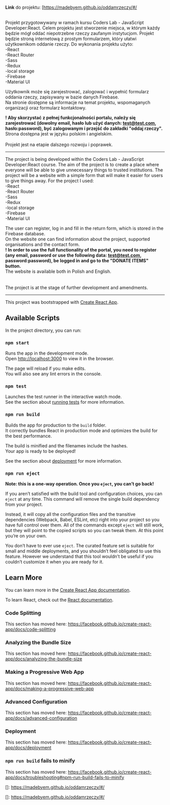 **Link** do projektu: [https://madebyem.github.io/oddamrzeczy/#/<br /><br />


Projekt przygotowywany w ramach kursu Coders Lab - JavaScript Developer:React.
Celem projektu jest stworzenie miejsca, w którym każdy będzie mógł oddać niepotrzebne rzeczy zaufanym instytucjom.
Projekt będzie stroną internetową z prostym formularzem, który ułatwi użytkownikom oddanie rzeczy.
Do wykonania projektu użyto: <br/>
-React <br />
-React Router <br />
-Sass <br />
-Redux <br />
-local storage <br />
-Firebase <br />
-Material UI <br />

Użytkownik może się zarejestrować, zalogować i wypełnić formularz oddania rzeczy, zapisywany w bazie danych Firebase. <br />
Na stronie dostępne są informacje na temat projektu, wspomaganych organizacji oraz formularz kontaktowy. <br />

**! Aby skorzystać z pełnej funkcjonalności portalu, należy się zarejestrować (dowolny email, hasło lub użyć danych: test@test.com, hasło:password), być zalogowanym i przejść do zakładki "oddaj rzeczy". <br/>**
Strona dostępna jest w języku polskim i angielskim. <br /> <br />
Projekt jest na etapie dalszego rozwoju i poprawek.



_______________________


The project is being developed within the Coders Lab - JavaScript Developer:React course.
The aim of the project is to create a place where everyone will be able to give unnecessary things to trusted institutions.
The project will be a website with a simple form that will make it easier for users to give things away.
For the project I used: <br />
-React <br />
-React Router <br />
-Sass <br />
-Redux <br />
-local storage <br />
-Firebase <br />
-Material UI <br />

The user can register, log in and fill in the return form, which is stored in the Firebase database. <br />
On the website one can find information about the project, supported organisations and the contact form. <br />
**! In order to use the full functionality of the portal, you need to register (any email, password or use the following data: test@test.com, password:password), be logged in and go to the "DONATE ITEMS" button. <br/>**
The website is available both in Polish and English. <br /> <br /> <br />
The project is at the stage of further development and amendments.


_______________________









This project was bootstrapped with [Create React App](https://github.com/facebook/create-react-app).

## Available Scripts

In the project directory, you can run:

### `npm start`

Runs the app in the development mode.<br />
Open [http://localhost:3000](http://localhost:3000) to view it in the browser.

The page will reload if you make edits.<br />
You will also see any lint errors in the console.

### `npm test`

Launches the test runner in the interactive watch mode.<br />
See the section about [running tests](https://facebook.github.io/create-react-app/docs/running-tests) for more information.

### `npm run build`

Builds the app for production to the `build` folder.<br />
It correctly bundles React in production mode and optimizes the build for the best performance.

The build is minified and the filenames include the hashes.<br />
Your app is ready to be deployed!

See the section about [deployment](https://facebook.github.io/create-react-app/docs/deployment) for more information.

### `npm run eject`

**Note: this is a one-way operation. Once you `eject`, you can’t go back!**

If you aren’t satisfied with the build tool and configuration choices, you can `eject` at any time. This command will remove the single build dependency from your project.

Instead, it will copy all the configuration files and the transitive dependencies (Webpack, Babel, ESLint, etc) right into your project so you have full control over them. All of the commands except `eject` will still work, but they will point to the copied scripts so you can tweak them. At this point you’re on your own.

You don’t have to ever use `eject`. The curated feature set is suitable for small and middle deployments, and you shouldn’t feel obligated to use this feature. However we understand that this tool wouldn’t be useful if you couldn’t customize it when you are ready for it.

## Learn More

You can learn more in the [Create React App documentation](https://facebook.github.io/create-react-app/docs/getting-started).

To learn React, check out the [React documentation](https://reactjs.org/).

### Code Splitting

This section has moved here: https://facebook.github.io/create-react-app/docs/code-splitting

### Analyzing the Bundle Size

This section has moved here: https://facebook.github.io/create-react-app/docs/analyzing-the-bundle-size

### Making a Progressive Web App

This section has moved here: https://facebook.github.io/create-react-app/docs/making-a-progressive-web-app

### Advanced Configuration

This section has moved here: https://facebook.github.io/create-react-app/docs/advanced-configuration

### Deployment

This section has moved here: https://facebook.github.io/create-react-app/docs/deployment

### `npm run build` fails to minify

This section has moved here: https://facebook.github.io/create-react-app/docs/troubleshooting#npm-run-build-fails-to-minify


[]: https://madebyem.github.io/oddamrzeczy/#/

[Link]: https://madebyem.github.io/oddamrzeczy/

[]: https://madebyem.github.io/oddamrzeczy/#/